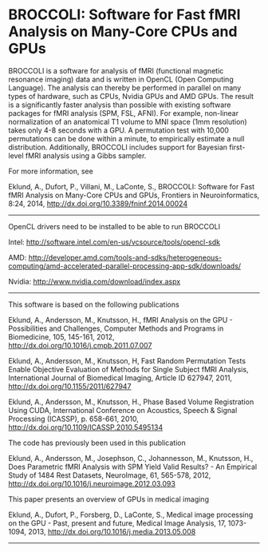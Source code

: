 BROCCOLI: Software for Fast fMRI Analysis on Many-Core CPUs and GPUs
========

BROCCOLI is a software for analysis of fMRI (functional magnetic resonance imaging) data and is written in OpenCL (Open Computing Language). The analysis can thereby be performed in parallel on many types of hardware, such as CPUs, Nvidia GPUs and AMD GPUs. The result is a significantly faster analysis than possible with existing software packages for fMRI analysis (SPM, FSL, AFNI). For example, non-linear normalization of an anatomical T1 volume to MNI space (1mm resolution) takes only 4-8 seconds with a GPU. A permutation test with 10,000 permutations can be done within a minute, to empirically estimate a null distribution. Additionally, BROCCOLI includes support for Bayesian first-level fMRI analysis using a Gibbs sampler.

For more information, see

Eklund, A., Dufort, P., Villani, M., LaConte, S., BROCCOLI: Software for Fast fMRI Analysis on Many-Core CPUs and GPUs, Frontiers in Neuroinformatics, 8:24, 2014, http://dx.doi.org/10.3389/fninf.2014.00024 

--------------------------------------------------------------------

OpenCL drivers need to be installed to be able to run BROCCOLI

Intel: http://software.intel.com/en-us/vcsource/tools/opencl-sdk

AMD: http://developer.amd.com/tools-and-sdks/heterogeneous-computing/amd-accelerated-parallel-processing-app-sdk/downloads/

Nvidia: http://www.nvidia.com/download/index.aspx

--------------------------------------------------------------------

This software is based on the following publications

Eklund, A., Andersson, M., Knutsson, H., fMRI Analysis on the GPU - Possibilities and Challenges, Computer Methods and Programs in Biomedicine, 105, 145-161, 2012, http://dx.doi.org/10.1016/j.cmpb.2011.07.007

Eklund, A., Andersson, M., Knutsson, H, Fast Random Permutation Tests Enable Objective Evaluation of Methods for Single Subject fMRI Analysis, International Journal of Biomedical Imaging, Article ID 627947, 2011, http://dx.doi.org/10.1155/2011/627947

Eklund, A., Andersson, M., Knutsson, H., Phase Based Volume Registration Using CUDA, International Conference on Acoustics, Speech & Signal Processing (ICASSP), p. 658-661, 2010, http://dx.doi.org/10.1109/ICASSP.2010.5495134

The code has previously been used in this publication

Eklund, A., Andersson, M., Josephson, C., Johannesson, M., Knutsson, H., Does Parametric fMRI Analysis with SPM Yield Valid Results? - An Empirical Study of 1484 Rest Datasets, NeuroImage, 61, 565-578, 2012, http://dx.doi.org/10.1016/j.neuroimage.2012.03.093

This paper presents an overview of GPUs in medical imaging

Eklund, A., Dufort, P., Forsberg, D., LaConte, S., Medical image processing on the GPU - Past, present and future, Medical Image Analysis, 17, 1073-1094, 2013, http://dx.doi.org/10.1016/j.media.2013.05.008

--------------------------------------------------------------------


